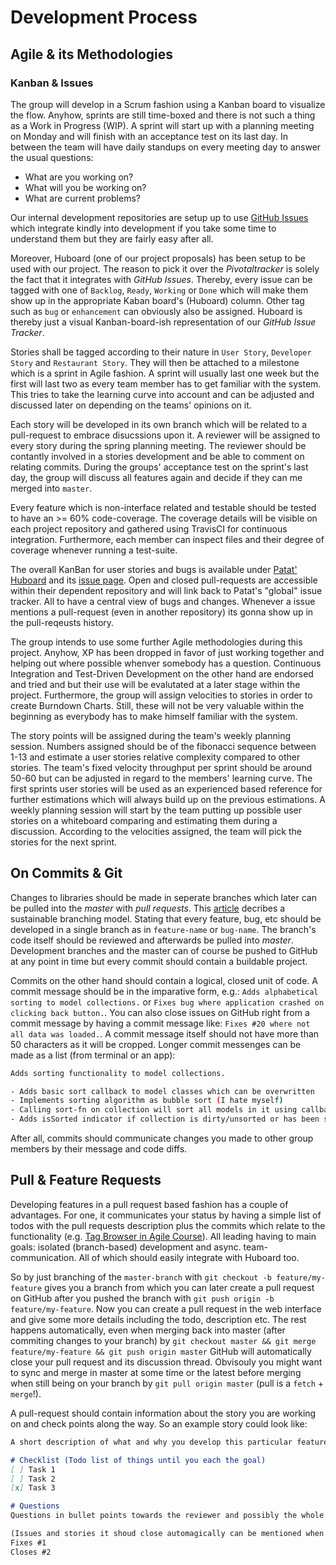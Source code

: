 # Development Process

## Agile & its Methodologies

### Kanban & Issues

The group will develop in a Scrum fashion using a Kanban board to visualize the flow. Anyhow, sprints are still time-boxed and there is not such a thing as a Work in Progress (WIP). A sprint will start up with a planning meeting on Monday and will finish with an acceptance test on its last day. In between the team will have daily standups on every meeting day to answer the usual questions:

- What are you working on?
- What will you be working on?
- What are current problems?

Our internal development repositories are setup up to use [GitHub Issues](https://github.com/blog/831-issues-2-0-the-next-generation) which integrate kindly into development if you take some time to understand them but they are fairly easy after all.

Moreover, Huboard (one of our project proposals) has been setup to be used with our project. The reason to pick it over the *Pivotaltracker* is solely the fact that it integrates with *GitHub Issues*. Thereby, every issue can be tagged with one of `Backlog`, `Ready`, `Working` or `Done` which will make them show up in the appropriate Kaban board's (Huboard) column. Other tag such as `bug` or `enhancement` can obviously also be assigned. Huboard is thereby just a visual Kanban-board-ish representation of our *GitHub Issue Tracker*.

Stories shall be tagged according to their nature in `User Story`, `Developer Story` and `Restaurant Story`. They will then be attached to a milestone which is a sprint in Agile fashion. A sprint will usually last one week but the first will last two as every team member has to get familiar with the system. This tries to take the learning curve into account and can be adjusted and discussed later on depending on the teams' opinions on it.

Each story will be developed in its own branch which will be related to a pull-request to embrace disucssions upon it. A reviewer will be assigned to every story during the spring planning meeting. The reviewer should be contantly involved in a stories development and be able to comment on relating commits. During the groups' acceptance test on the sprint's last day, the group will discuss all features again and decide if they can me merged into `master`.

Every feature which is non-interface related and testable should be tested to have an >= 60% code-coverage. The coverage details will be visible on each project repository and gathered using TravisCI for continuous integration. Furthermore, each member can inspect files and their degree of coverage whenever running a test-suite.

The overall KanBan for user stories and bugs is available under [Patat' Huboard](http://huboard.com/SEP007/lmvc-patat) and its [issue page](https://github.com/SEP007/lmvc-patat/issues). Open and closed pull-requests are accessible within their dependent repository and will link back to Patat's "global" issue tracker. All to have a central view of bugs and changes. Whenever a issue mentions a pull-request (even in another repository) its gonna show up in the pull-reqeusts history.

The group intends to use some further Agile methodologies during this project. Anyhow, XP has been dropped in favor of just working together and helping out where possible whenver somebody has a question. Continuous Integration and Test-Driven Development on the other hand are endorsed and tried and but their use will be evalutated at a later stage within the project. Furthermore, the group will assign velocities to stories in order to create Burndown Charts. Still, these will not be very valuable within the beginning as everybody has to make himself familiar with the system.

The story points will be assigned during the team's weekly planning session. Numbers assigned should be of the fibonacci sequence between 1-13 and estimate a user stories relative complexity compared to other stories. The team's fixed velocity throughput per sprint should be around 50-60 but can be adjusted in regard to the members' learning curve. The first sprints user stories will be used as an experienced based reference for further estimations which will always build up on the previous estimations.
A weekly planning session will start by the team putting up possible user stories on a whiteboard comparing and estimating them during a discussion. According to the velocities assigned, the team will pick the stories for the next sprint.

## On Commits & Git

Changes to libraries should be made in seperate branches which later can be pulled into the *master* with *pull requests*. This [article](http://nvie.com/git-model/) decribes a sustainable branching model. Stating that every feature, bug, etc should be developed in a single branch as in `feature-name` or `bug-name`. The branch's code itself should be reviewed and afterwards be pulled into *master*.
Development branches and the master can of course be pushed to GitHub at any point in time but every commit should contain a buildable project.

Commits on the other hand should contain a logical, closed unit of code. A commit message should be in the imparative form, e.g.: `Adds alphabetical sorting to model collections.` or `Fixes bug where application crashed on clicking back button.`.
You can also close issues on GitHub right from a commit message by having a commit message like: `Fixes #20 where not all data was loaded.`. A commit message itself should not have more than 50 characters as it will be cropped. Longer commit messenges can be made as a list (from terminal or an app):

```bash
Adds sorting functionality to model collections.

- Adds basic sort callback to model classes which can be overwritten
- Implements sorting algorithm as bubble sort (I hate myself)
- Calling sort-fn on collection will sort all models in it using callback
- Adds isSorted indicator if collection is dirty/unsorted or has been sorted
```

After all, commits should communicate changes you made to other group members by their message and code diffs.

## Pull & Feature Requests

Developing features in a pull request based fashion has a couple of advantages. For one, it communicates your status by having a simple list of todos with the pull requests description plus the commits which relate to the functionality (e.g. [Tag Browser in Agile Course](https://github.com/opfo/app/pull/39)). All leading having to main goals: isolated (branch-based) development and async. team-communication. All of which should easily integrate with Huboard too.

So by just branching of the `master-branch` with `git checkout -b feature/my-feature` gives you a branch from which you can later create a pull request on GitHub after you pushed the branch with `git push origin -b feature/my-feature`. Now you can create a pull request in the web interface and give some more details including the todo, description etc. The rest happens automatically, even when merging back into master (after commiting changes to your branch) by `git checkout master && git merge feature/my-feature && git push origin master` GitHub will automatically close your pull request and its discussion thread. Obvisouly you might want to sync and merge in master at some time or the latest before merging when still being on your branch by `git pull origin master` (pull is a `fetch` + `merge`!).

A pull-request should contain information about the story you are working on and check points along the way. So an example story could look like:

```markdown
A short description of what and why you develop this particular feature.

# Checklist (Todo list of things until you each the goal)
[ ] Task 1
[ ] Task 2
[x] Task 3

# Questions
Questions in bullet points towards the reviewer and possibly the whole group.

(Issues and stories it shoud close automagically can be mentioned when the pull-request is on the lmvc-patat repo. As only issues within the same repo can be mentioned.)
Fixes #1
Closes #2
```
